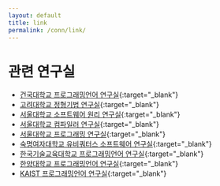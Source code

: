 ```yaml
---
layout: default
title: link
permalink: /conn/link/
---
```


# 관련 연구실

- [건국대학교 프로그래밍언어 연구실](http://pl.konkuk.ac.kr){:target="_blank"}
- [고려대학교 정형기법 연구실](http://formal.korea.ac.kr){:target="_blank"}
- [서울대학교 소프트웨어 원리 연구실](http://sf.snu.ac.kr){:target="_blank"}
- [서울대학교 컴파일러 연구실](http://aces.snu.ac.kr){:target="_blank"}
- [서울대학교 프로그래밍 연구실](http://ropas.snu.ac.kr){:target="_blank"}
- [숙명여자대학교 유비쿼터스 소프트웨어 연구실](http://cs.sookmyung.ac.kr/~uslab){:target="_blank"}
- [한국기술교육대학교 프로그래밍언어 연구실](http://pllab.kut.ac.kr){:target="_blank"}
- [한양대학교 프로그래밍언어 연구실](http://plasse.hanyang.ac.kr){:target="_blank"}
- [KAIST 프로그래밍언어 연구실](http://pllab.kaist.ac.kr){:target="_blank"}
